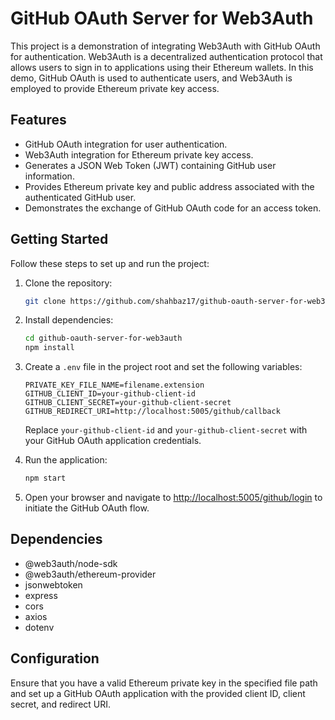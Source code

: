 # GitHub OAuth Server for Web3Auth

This project is a demonstration of integrating Web3Auth with GitHub OAuth for authentication. Web3Auth is a decentralized authentication protocol that allows users to sign in to applications using their Ethereum wallets. In this demo, GitHub OAuth is used to authenticate users, and Web3Auth is employed to provide Ethereum private key access.

## Features

- GitHub OAuth integration for user authentication.
- Web3Auth integration for Ethereum private key access.
- Generates a JSON Web Token (JWT) containing GitHub user information.
- Provides Ethereum private key and public address associated with the authenticated GitHub user.
- Demonstrates the exchange of GitHub OAuth code for an access token.

## Getting Started

Follow these steps to set up and run the project:

1. Clone the repository:

   ```bash
   git clone https://github.com/shahbaz17/github-oauth-server-for-web3auth.git
   ```

2. Install dependencies:

   ```bash
   cd github-oauth-server-for-web3auth
   npm install
   ```

3. Create a `.env` file in the project root and set the following variables:

   ```env
   PRIVATE_KEY_FILE_NAME=filename.extension
   GITHUB_CLIENT_ID=your-github-client-id
   GITHUB_CLIENT_SECRET=your-github-client-secret
   GITHUB_REDIRECT_URI=http://localhost:5005/github/callback
   ```

   Replace `your-github-client-id` and `your-github-client-secret` with your GitHub OAuth application credentials.

4. Run the application:

   ```bash
   npm start
   ```

5. Open your browser and navigate to [http://localhost:5005/github/login](http://localhost:5005/github/login) to initiate the GitHub OAuth flow.

## Dependencies

- @web3auth/node-sdk
- @web3auth/ethereum-provider
- jsonwebtoken
- express
- cors
- axios
- dotenv

## Configuration

Ensure that you have a valid Ethereum private key in the specified file path and set up a GitHub OAuth application with the provided client ID, client secret, and redirect URI.
